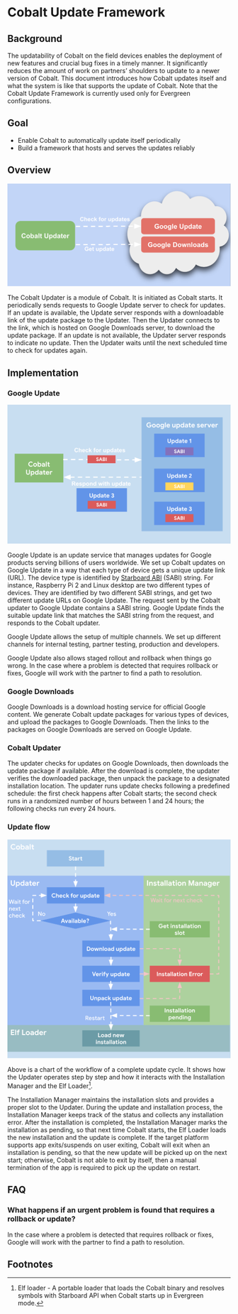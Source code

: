 # Cobalt Update Framework

## Background

The updatability of Cobalt on the field devices enables the deployment of new
features and crucial bug fixes in a timely manner. It significantly reduces the
amount of work on partners’ shoulders to update to a newer version of Cobalt.
This document introduces how Cobalt updates itself and what the system is like
that supports the update of Cobalt. Note that the Cobalt Update Framework is
currently used only for Evergreen configurations. 

## Goal

*   Enable Cobalt to automatically update itself periodically
*   Build a framework that hosts and serves the updates reliably

## Overview

![Cobalt Update Overview](resources/cobalt_update_overview.png)

The Cobalt Updater is a module of Cobalt. It is initiated as Cobalt starts. It
periodically sends requests to Google Update server to check for updates. If an
update is available, the Update server responds with a downloadable link of the
update package to the Updater. Then the Updater connects to the link, which is
hosted on Google Downloads server, to download the update package. If an update
is not available, the Updater server responds to indicate no update. Then the
Updater waits until the next scheduled time to check for updates again.

## Implementation

### Google Update

![Cobalt Update Interaction](resources/cobalt_update_interaction.png)

Google Update is an update service that manages updates for Google products
serving billions of users worldwide. We set up Cobalt updates on Google Update
in a way that each type of device gets a unique update link (URL). The device
type is identified by [Starboard
ABI](https://***REMOVED***/a/google.com/open?id=1r1vS_FFMV9F-YlNaudxFwhAVG7delVleKfYgLLRUn3o)
(SABI) string. For instance, Raspberry Pi 2 and Linux desktop are two different
types of devices. They are identified by two different SABI strings, and get two
different update URLs on Google Update. The request sent by the Cobalt updater
to Google Update  contains a SABI string. Google Update finds the suitable
update link that matches the SABI string from the request, and responds to the
Cobalt updater.

Google Update allows the setup of multiple channels. We set up different
channels for internal testing, partner testing, production and developers. 

Google Update also allows staged rollout and rollback when things go wrong. In
the case where a problem is detected that requires rollback or fixes, Google
will work with the partner to find a path to resolution.

### Google Downloads

Google Downloads is a download hosting service for official Google content. We
generate Cobalt update packages for various types of devices, and upload the
packages to Google Downloads. Then the links to the packages on Google Downloads
are served on Google Update.

### Cobalt Updater

The updater checks for updates on Google Downloads, then downloads the update
package if available. After the download is complete, the updater verifies the
downloaded package, then unpack the package to a designated installation
location. The updater runs update checks following a predefined schedule: the
first check happens after Cobalt starts; the second check runs in a randomized
number of hours between 1 and 24 hours; the following checks run every 24 hours.

### Update flow

![Cobalt Update Flow](resources/cobalt_update_flow.png)

Above is a chart of the workflow of a complete update cycle. It shows how the
Updater operates step by step and how it interacts with the Installation Manager
and the Elf Loader[^1].

The Installation Manager maintains the installation slots and provides a proper
slot to the Updater. During the update and installation process, the
Installation Manager keeps track of the status and collects any installation
error. After the installation is completed, the Installation Manager marks the
installation as pending, so that next time Cobalt starts, the Elf Loader loads
the new installation and the update is complete. If the target platform supports
app exits/suspends on user exiting, Cobalt will exit when an installation is
pending, so that the new update will be picked up on the next start; otherwise,
Cobalt is not able to exit by itself, then a manual termination of the app is
required to pick up the update on restart.  

## FAQ

### What happens if an urgent problem is found that requires a rollback or update?

In the case where a problem is detected that requires rollback or fixes, Google
will work with the partner to find a path to resolution.

<!-- Footnotes themselves at the bottom. -->
## Footnotes

[^1]: Elf loader - A portable loader that loads the Cobalt binary and resolves
     symbols with Starboard API when Cobalt starts up in Evergreen mode.